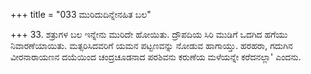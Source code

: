 +++
title = "033 ಮುರಿದುದಿನ್ನೇನಹಿತ ಬಲ"

+++
33. ಶತ್ರುಗಳ ಬಲ ಇನ್ನೇನು ಮುರಿದೇ ಹೋಯಿತು. ದ್ರೌಪದಿಯ ಸಿರಿ ಮುಡಿಗೆ ಒದಗಿದ ಹಗೆಯು ನಿವಾರಣೆಯಾಯಿತು. ಮತ್ಸರಿಸಿದವರಿಗೆ ಯಮನ ಪಟ್ಟಣವನ್ನು ನೋಡುವ ಹಾಗಾಯ್ತು. ಹರಹರಾ, ಗದುಗಿನ ವೀರನಾರಾಯಣನ ದಯೆಯಿಂದ ಚಂದ್ರಚೂಡನಾದ ಪರಶಿವನು ಕರುಣೆಯ ಮಳೆಯನ್ನೇ ಕರೆದನಲ್ಲಾ' ಎಂದನು.